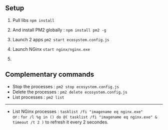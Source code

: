 ## Setup

1. Pull libs `npm install`
2. And install PM2 globally : `npm install pm2 -g`
3. Launch 2 apps `pm2 start ecosystem.config.js`

4. Launch NGinx `start nginx/nginx.exe`
5.

## Complementary commands

* Stop the processes : `pm2 stop ecosystem.config.js`
* Delete the processes : `pm2 delete ecosystem.config.js`
* List processes : `pm2 list`

___
* List NGinx processes : `tasklist /fi "imagename eq nginx.exe"`\
or : `for /l %g in () do @( tasklist /fi "imagename eq nginx.exe" & timeout /t 2 )` to refresh it every 2 secondes.
